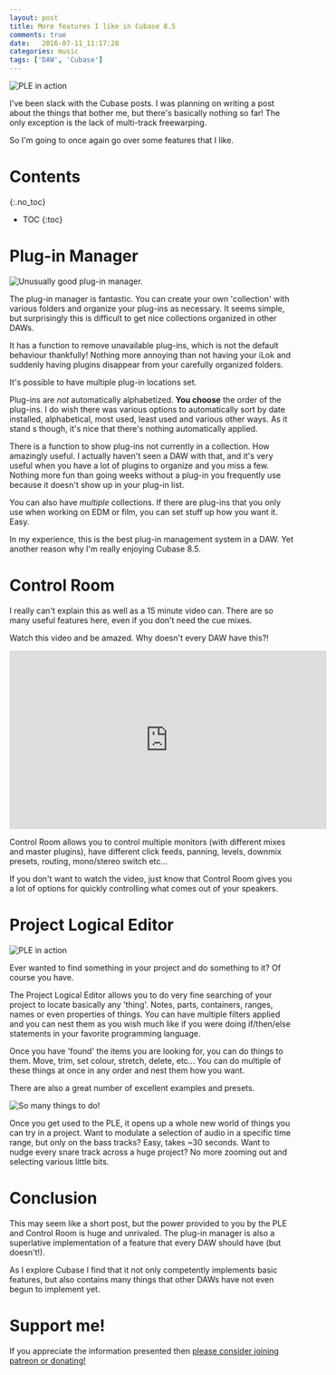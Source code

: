 ```yaml
---
layout: post
title: More features I like in Cubase 8.5
comments: true
date:   2016-07-11_11:17:28 
categories: music
tags: ['DAW', 'Cubase']
---
```


![PLE in action](/assets/Cubase/ProjectLogicalEditor.png)

I've been slack with the Cubase posts. I was planning on writing a post about the things that bother me, but there's basically nothing so far! The only exception is the lack of multi-track freewarping.

So I'm going to once again go over some features that I like.

<!--more-->

# Contents
{:.no_toc}
* TOC
{:toc}

# Plug-in Manager

![Unusually good plug-in manager.](/assets/Cubase/PluginManager.png)

The plug-in manager is fantastic. You can create your own 'collection' with various folders and organize your plug-ins as necessary. It seems simple, but surprisingly this is difficult to get nice collections organized in other DAWs.

It has a function to remove unavailable plug-ins, which is not the default behaviour thankfully! Nothing more annoying than not having your iLok and suddenly having plugins disappear from your carefully organized folders.

It's possible to have multiple plug-in locations set.

Plug-ins are _not_ automatically alphabetized. __You choose__ the order of the plug-ins. I do wish there was various options to automatically sort by date installed, alphabetical, most used, least used and various other ways. As it stand s though, it's nice that there's nothing automatically applied.

There is a function to show plug-ins not currently in a collection. How amazingly useful. I actually haven't seen a DAW with that, and it's very useful when you have a lot of plugins to organize and you miss a few. Nothing more fun than going weeks without a plug-in you frequently use because it doesn't show up in your plug-in list.

You can also have _multiple_ collections. If there are plug-ins that you only use when working on EDM or film, you can set stuff up how you want it. Easy.

In my experience, this is the best plug-in management system in a DAW. Yet another reason why I'm really enjoying Cubase 8.5.

# Control Room

I really can't explain this as well as a 15 minute video can. There are so many useful features here, even if you don't need the cue mixes.

Watch this video and be amazed. Why doesn't every DAW have this?!

<iframe width="560" height="315" src="https://www.youtube.com/embed/G_4NgjlAxH4" frameborder="0" allowfullscreen></iframe>

Control Room allows you to control multiple monitors (with different mixes and master plugins), have different click feeds, panning, levels, downmix presets, routing, mono/stereo switch etc...

If you don't want to watch the video, just know that Control Room gives you a lot of options for quickly controlling what comes out of your speakers.

# Project Logical Editor

![PLE in action](/assets/Cubase/ProjectLogicalEditor.png)

Ever wanted to find something in your project and do something to it? Of course you have.

The Project Logical Editor allows you to do very fine searching of your project to locate basically any 'thing'. Notes, parts, containers, ranges, names or even properties of things. You can have multiple filters applied and you can nest them as you wish much like if you were doing if/then/else statements in your favorite programming language.

Once you have 'found' the items you are looking for, you can do things to them. Move, trim, set colour, stretch, delete, etc... You can do multiple of these things at once in any order and nest them how you want.

There are also a great number of excellent examples and presets.

![So many things to do!](/assets/Cubase/PLEOptions.png)

Once you get used to the PLE, it opens up a whole new world of things you can try in a project. Want to modulate a selection of audio in a specific time range, but only on the bass tracks? Easy, takes ~30 seconds. Want to nudge every snare track across a huge project? No more zooming out and selecting various little bits.

# Conclusion

This may seem like a short post, but the power provided to you by the PLE and Control Room is huge and unrivaled. The plug-in manager is also a superlative implementation of a feature that every DAW should have (but doesn't!).

As I explore Cubase I find that it not only competently implements basic features, but also contains many things that other DAWs have not even begun to implement yet.

# Support me!

If you appreciate the information presented then <a href="/DonateNow/">please consider joining patreon or donating!</a>




